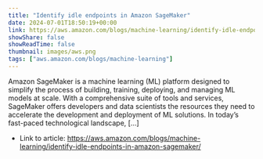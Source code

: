```yaml
---
title: "Identify idle endpoints in Amazon SageMaker"
date: 2024-07-01T18:50:19+00:00
link: https://aws.amazon.com/blogs/machine-learning/identify-idle-endpoints-in-amazon-sagemaker/
showShare: false
showReadTime: false
thumbnail: images/aws.png
tags: ["aws.amazon.com/blogs/machine-learning"]
---
```

Amazon SageMaker is a machine learning (ML) platform designed to simplify the process of building, training, deploying, and managing ML models at scale. With a comprehensive suite of tools and services, SageMaker offers developers and data scientists the resources they need to accelerate the development and deployment of ML solutions. In today’s fast-paced technological landscape, […]

- Link to article: https://aws.amazon.com/blogs/machine-learning/identify-idle-endpoints-in-amazon-sagemaker/